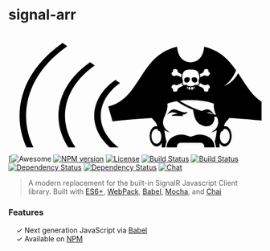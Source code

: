 # signal-arr

<svg width="728" xmlns="http://www.w3.org/2000/svg" height="330">
 <g id="svg_27" transform="matrix(.77602 0 0 .77602 -9362 -6389.9)">
  <g id="svg_14">
   <path id="svg_23" d="m12513 8369.4c-2.7207-0.93555-3.9551-2.9082-4.0273-6.5166l-10.569 5.1543c-5.2227 2.2891-7.5508-2.7246-11.471-0.79883-3.3779 1.6611-6.1543 6.876-3.1436 9.1309 0.80371 0.59277 1.7432 0.69531 2.3535 1.75l0.10644 0.23144c0.44824 1.123-0.041992 1.9258-0.05957 2.916-0.089844 3.7715 5.7314 4.7871 9.1348 3.1436 3.9199-1.9004 1.3916-6.8242 6.4395-9.5361l11.236-5.4746zm52.112-25.418c5.2236-2.2891 7.5596 2.7246 11.471 0.79785 3.3779-1.665 6.1543-6.8789 3.1348-9.1299-0.79394-0.59375-1.7256-0.7002-2.3271-1.751l-0.11523-0.23438c-0.45312-1.123 0.03418-1.9268 0.063477-2.917 0.089844-3.7715-5.7432-4.7871-9.1387-3.1475-3.9199 1.9004-1.4004 6.8242-6.4395 9.5312l-6.5469 3.1904c0.3418 1.2383 0.62305 2.5791 0.89258 4.0312 0.27344 1.5332 0.40527 2.7715 0.42285 3.8096l8.583-4.1807zm-27.117 34.766c0-3.4414-1.1445-6.2305-2.5449-6.2305-1.4102 0-2.5459 3.1094-2.5459 6.5508 0 0.3252 0.22266 0.73438 1.6064 0.73438 3.4375 0 3.4844-0.8623 3.4844-1.0547zm-15.562-2.9248c0 0.14062 0.041992 0.72168 1.8193 1.4307 0.90918 0.35449 0.84961-0.25195 0.84961-0.49609 0-2.5791-0.3584-4.6758-1.0938-4.9365-0.73828-0.25586-1.5752 1.4219-1.5752 4.002zm3.6123 2.9248c0 0.18848 0.051758 1.0547 3.4766 1.0547 1.3838 0 1.6104-0.40918 1.6104-0.73438 0-3.4414-1.1367-6.5508-2.5459-6.5508-1.4004 0-2.541 2.7891-2.541 6.2305zm15.562-2.9248c0-2.5801-0.8418-4.2627-1.585-4.002-0.73438 0.26074-1.0928 2.3535-1.0928 4.9365 0 0.24414-0.051758 0.85059 0.84082 0.49609 1.7939-0.70898 1.8369-1.29 1.8369-1.4307zm-9.665-3.0361c0.71777-1.5293 1.79-2.7041 3.4512-2.7041 0.96875 0 1.7334 0.41894 2.3184 0.99121 0.92676-1.7598 2.6094-2.2334 3.9209-1.2383 0.088867-0.6748-0.05957-1.4346-0.1416-2.251 8.6143 0.35059 12.688 1.5762 10.45-10.625 0.051758-2.6689 3.1436-4.9619 1.8369-12.184-2.46-13.598-7.3242-16.134-21.836-16.134-14.48 0-19.341 2.5361-21.801 16.134-1.3105 7.2168 1.7686 9.5146 1.8369 12.184-2.2422 12.196 1.8359 10.976 10.441 10.625-0.089844 0.81641-0.23535 1.5762-0.14941 2.251 1.3193-0.99512 3.002-0.52148 3.9365 1.2383 0.56836-0.57227 1.333-0.99121 2.3105-0.99121 1.6484 0 2.7334 1.1748 3.4248 2.7041zm22.984-9.7158c-0.12402 3.4082-1.3496 5.4658-4.2285 6.4141l11.053 5.3896c5.0303 2.7119 2.5195 7.6357 6.4395 9.5361 3.3955 1.6436 9.2246 0.62305 9.1396-3.1436-0.030273-0.99023-0.51758-1.793-0.064453-2.916l0.11523-0.23144c0.60254-1.0547 1.5244-1.1572 2.3271-1.75 3.0195-2.2549 0.24414-7.4697-3.1338-9.1309-3.9209-1.9307-6.248 3.0879-11.471 0.79883l-10.177-4.9668zm-56.533-19.089l8.9854 4.377c0-1.0674 0.12402-2.3662 0.41797-4.001 0.25195-1.3887 0.53418-2.6699 0.85059-3.8564l-6.8887-3.3652c-5.0479-2.7119-2.5195-7.6357-6.4395-9.5322-3.4043-1.6396-9.2246-0.62305-9.1348 3.1475 0.016602 0.98633 0.50781 1.7891 0.05957 2.917l-0.11523 0.23438c-0.61035 1.0508-1.542 1.1572-2.3359 1.751-3.0195 2.251-0.24414 7.4648 3.1426 9.1309 3.9121 1.9219 6.2314-3.0918 11.458-0.80273zm92.772 72.026c-14.43-5.7822-35.791-9.4424-59.616-9.4424-9.8604 0-19.294 0.62793-27.976 1.7637 13.084 8.6523 31.315 17.876 56.597 26.212 1.9131-0.70801 3.2969-1.2598 9.9932-3.5693 10.492-3.6133 18.315 7.7168 21.036 12.376 1.8018 0.43945 3.6299 0.87109 5.4961 1.2939-5.5518-13.346-6.4316-21.523-5.5303-28.634zm-95.091-6.5381c-9.2422 1.6182-17.433 3.8477-24.138 6.5293 1.0342 8.0156-0.21777 17.381-7.874 33.997-12.854 27.951 16.564 39.93 14.131 39.318-5.0645-1.251-9.793-3.1768-13.811-5.4697 0 0 1.0244 14.046 5.4062 30.252-2.6348 6.2822-3.293 13.328-3.293 20.811 0 2.502 0.068359 5.0303 0.12402 7.5459l-9.1982-9.9805-0.098633-15.925c-3.4287 6.2861-8.8398 9.916-14.737 8.9941-9.5488-1.4863-16.767-14.298-16.113-28.63 0.64062-14.323 8.9082-24.73 18.449-23.253 0.33301 0.064453 0.66602 0.11523 0.99023 0.20508-0.77734-4.1035-2.5107-8.9082-7.5586-14.109-2.6006-2.6777-4.5947-5.0908-6.0723-7.2686-53.391 3.2627-101.17 8.4473-101.17 8.4473l-10.941-38.067c83.476-18.88 79.111-130.38 176.53-152.76 2.7119 27.732 17.274 39.592 34.865 39.689 17.59-0.09375 32.152-11.957 34.873-39.689 40.143 9.2236 63.015 33.592 81.865 60.367-7.209 17.796-18.534 32.148-32.264 40.754 16.416-5.7744 29.825-17.924 37.272-33.468 24.351 36.222 43.684 74.708 89.651 85.103l-10.941 38.067s-47.778-5.1846-101.17-8.4521c-1.4863 2.1787-3.4678 4.5908-6.0732 7.2686-5.0518 5.1973-6.79 10.002-7.5625 14.11 0.32422-0.089844 0.64453-0.1416 0.97754-0.20508 9.5488-1.4775 17.809 8.9297 18.457 23.253 0.64062 14.331-6.5811 27.143-16.121 28.629-5.8887 0.92285-11.304-2.7197-14.725-8.9932l-0.09375 15.925-9.083 9.8604c0.050781-2.4941 0.10254-4.9619 0.10254-7.4219 0.007813-7.5508-0.64941-14.656-3.3525-20.978 4.3428-16.125 5.3467-30.077 5.3467-30.077-4.0059 2.2852-8.7334 4.2158-13.79 5.4668-2.4336 0.60644 26.768-11.296 14.264-39.016-2.1865-0.49121-4.3857-0.99902-6.6318-1.5332 0.31152 2.6777 0.27734 6.248-0.31641 9.0107-3.0615 14.089-16.607 19.854-30.568 13.807-7.4648-3.2373-17.3-7.166-22.245-30.884-0.49902-2.3877-1.3574-6.2393-1.4258-9.0156-15.173-6.1191-29.654-13.465-41.94-22.219zm94.126 33.63c-1.4355-1.2979-3.6045-2.8701-6.3457-3.7539-4.4287-1.4434-7.2812-1.4609-10.438-0.71777 5.3125 1.5381 10.902 3.0283 16.783 4.4717zm-158.99 54.556c-0.46582 10.395 4.7617 19.688 11.685 20.759 6.9219 1.0801 12.909-6.4824 13.388-16.868 0.24316-5.5088-1.1104-10.724-3.4844-14.559-3.9297-0.80664-5.2061-2.7285-5.8037-5.4619-0.77734-0.3584-1.5762-0.60156-2.4004-0.72559-6.918-1.0762-12.918 6.4609-13.384 16.855zm200.69 0c-0.45312-10.395-6.457-17.932-13.389-16.855-0.81543 0.12402-1.6182 0.36719-2.3867 0.7168-0.60254 2.751-1.8838 4.6641-5.8125 5.4707-2.3613 3.835-3.7363 9.0498-3.4844 14.559 0.46582 10.398 6.4697 17.949 13.393 16.868 6.9131-1.0713 12.153-10.368 11.68-20.759zm-116.8-142.99c0.077148-3.9375 2.6523-5.8213 6.248-6.333 4.3477-0.62402 7.9561 0.3418 8.2168 4.1504 0.29883 4.3857-3.9121 9.541-8.3066 9.541s-6.2646-2.9639-6.1582-7.3584zm33.516 0c0.097656 4.3945-1.7686 7.3584-6.1504 7.3584-4.4023 0-8.6133-5.1553-8.3057-9.541 0.25586-3.8086 3.8604-4.7744 8.2207-4.1504 3.5869 0.51172 6.1494 2.3916 6.2354 6.333zm-24.462 81.917s-4.0527 8.2588-14.674 7.5078c2.1016 1.2939 3.0537 2.7539 3.502 3.2539l-30.167-0.58496s1.6875-2.9688 11.728-4.6211c1.8184-0.26465 3.4629-0.37988 4.9365-0.39746-9.2676-2.8906-12.043-5.043-20.217-2.3994-5.2607 1.6904-8.374 5.8975-8.374 5.8975s8.9502-18.786 22.044-14.272c11.727 4.04 7.166 2.7119 17.723 6.21 8.0586 2.6514 13.499-0.59375 13.499-0.59375zm-28.476 120.95c2.7031 1.6865 5.6201 2.9639 8.793 3.7705 22.472 5.6797 24.329-9.7324 19.294-20.37-4.0273-8.4561-13.354-12.175-13.354-12.175s5.6113 1.6436 10.868 1.6436h10.283 10.279c5.248 0 10.877-1.6436 10.877-1.6436s-9.3438 3.7109-13.362 12.175c-5.0439 10.629-3.1689 26.05 19.303 20.37 3.2031-0.80664 6.1533-2.1182 8.8828-3.8262 1.165 4.0781 2.626 8.0244 4.3945 11.637l-16.732 18.172-23.642 25.486v-0.26465l-23.637-25.218-16.664-18.073c1.7764-3.6377 3.2373-7.5967 4.416-11.684zm52.501-61.846c7.9395-1.251 18.466-0.77734 30.68 6.3164 17.347 11.061 14.447 28.706 14.447 45.613 0 16.992 1.7422 32.28 15.98 42.713-12.795-3.083-25.581-7.2168-32.712-19.409-6.5986-11.274-9.5449-27.532-9.5449-40.275 0-11.218-2.7158-14.664-13.47-14.664h-43.888c-10.766 0-13.469 3.4463-13.469 14.664 0 12.735-2.9512 29.001-9.5488 40.275-7.1318 12.188-19.909 16.326-32.704 19.409 14.221-10.433 15.972-25.717 15.972-42.713 0-16.907-2.8955-34.553 14.447-45.613 12.218-7.0889 22.736-7.5635 30.68-6.3164 4.0693 0.64062 13.938 4.4971 16.573 4.5527 2.6182-0.055664 12.479-3.9121 16.558-4.5527h-0.000977z"/>
   <g id="svg_19" transform="matrix(0 -4.2705 4.2705 0 -34.452 85.133)">
    <path id="svg_22" d="m-1977.6 2900.1l-1.9491-2.7874c11.874-16.981 31.196-16.979 43.067 0l-1.9491 2.7874c-10.798-15.443-28.369-15.441-39.169 0z"/>
    <path id="svg_21" d="m-1927.8 2884.9c-16.656-23.819-43.761-23.819-60.418 0l-1.9492-2.7874c17.731-25.357 46.585-25.357 64.316 0l-1.9492 2.7874z"/>
    <path id="svg_20" d="m-1916.3 2868.4c-11.156-15.954-25.985-24.74-41.758-24.74-15.772 0-30.603 8.7859-41.758 24.74l-1.9492-2.7874c11.676-16.697 27.198-25.895 43.707-25.895s32.031 9.196 43.707 25.895l-1.9491 2.7874z"/>
   </g>
   <g id="svg_15" transform="matrix(0 4.2705 -4.2705 0 942.87 -911.66)">
    <path id="svg_18" d="m2171.9-2756.9l-1.9492-2.7874c11.874-16.981 31.196-16.979 43.067 0l-1.949 2.7874c-10.797-15.443-28.369-15.441-39.169 0z"/>
    <path id="svg_17" d="m2221.7-2772.1c-16.656-23.819-43.761-23.819-60.418 0l-1.949-2.7874c17.731-25.356 46.585-25.356 64.316 0l-1.9487 2.7874z"/>
    <path id="svg_16" d="m2233.2-2788.6c-11.156-15.954-25.985-24.74-41.758-24.74-15.772 0-30.603 8.7859-41.758 24.74l-1.949-2.7874c11.676-16.697 27.198-25.895 43.707-25.895s32.032 9.196 43.707 25.895l-1.9495 2.7874z"/>
   </g>
  </g>
 </g>
</svg>

[![Awesome](https://img.shields.io/badge/Awesome-Yes-brightgreen.svg)
[![NPM version](http://img.shields.io/npm/v/signal-arr.svg?style=flat-square)](http://npmjs.org/signal-arr)
[![License](http://img.shields.io/github/license/RoviSys/signal-arr.svg?style=flat-square)](https://github.com/RoviSys/signal-arr/blob/master/LICENSE.txt)
[![Build Status](http://img.shields.io/travis/RoviSys/signal-arr/master.svg?style=flat-square)](https://travis-ci.org/RoviSys/signal-arr)
[![Build Status](http://img.shields.io/coveralls/RoviSys/signal-arr/master.svg?style=flat-square)](https://coveralls.io/github/RoviSys/signal-arr)
[![Dependency Status](http://img.shields.io/david/RoviSys/signal-arr.svg?style=flat-square)](https://david-dm.org/RoviSys/signal-arr#info=dependencies)
[![Dependency Status](http://img.shields.io/david/dev/RoviSys/signal-arr.svg?style=flat-square)](https://david-dm.org/RoviSys/signal-arr#info=devDependencies)
[![Chat](http://img.shields.io/badge/chat_room-%23signal--arr-blue.svg?style=flat-square)](https://gitter.im/RoviSys/signal-arr)

> A modern replacement for the built-in SignalR Javascript Client library. Built with  [ES6+](http://babeljs.io/docs/learn-es2015/),
> [WebPack](http://webpack.github.io), [Babel](http://babeljs.io/), [Mocha](http://mochajs.org/), and [Chai](http://chaijs.com/)

### Features

&nbsp; &nbsp; ✓ Next generation JavaScript via [Babel](http://babeljs.io/)<br>
&nbsp; &nbsp; ✓ Available on [NPM](https://www.npmjs.com/)<br>
